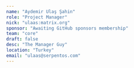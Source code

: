 ```yaml
---
name: "Aydemir Ulaş Şahin"
role: "Project Manager"
nick: "ulaas:matrix.org"
sponsor: "Awaiting GitHub sponsors membership"
team: "core"
draft: false
desc: "The Manager Guy"
location: "Turkey"
email: "ulaas@serpentos.com"
---
```



